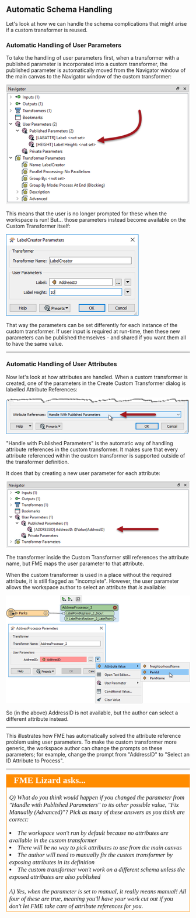 ## Automatic Schema Handling ##

Let's look at how we can handle the schema complications that might arise if a custom transformer is reused.


### Automatic Handling of User Parameters ###
To take the handling of user parameters first, when a transformer with a published parameter is incorporated into a custom transformer, the published parameter is automatically moved from the Navigator window of the main canvas to the Navigator window of the custom transformer:

![](./Images/Img5.024.CustomTransformerRePublishedParameter.png)

This means that the user is no longer prompted for these when the workspace is run! But... those parameters instead become available on the Custom Transformer itself:

![](./Images/Img5.025.CustomTransformerParameterInCanvas.png)

That way the parameters can be set differently for each instance of the custom transformer. If user input is required at run-time, then these new parameters can be published themselves - and shared if you want them all to have the same value.

---

### Automatic Handling of User Attributes ###

Now let's look at how attributes are handled. When a custom transformer is created, one of the parameters in the Create Custom Transformer dialog is labelled Attribute References:

![](./Images/Img5.026.CustomTransformerHandleWithOption.png)

"Handle with Published Parameters" is the automatic way of handling attribute references in the custom transformer. It makes sure that every attribute referenced within the custom transformer is supported outside of the transformer definition.

It does that by creating a new user parameter for each attribute:

![](./Images/Img5.027.CustomTransformerAttributeReferenceParam.png)

The transformer inside the Custom Transformer still references the attribute name, but FME maps the user parameter to that attribute.

When the custom transformer is used in a place without the required attribute, it is still flagged as "incomplete". However, the user parameter allows the workspace author to select an attribute that *is* available:

![](./Images/Img5.028.CustomTransformerAttributeReferenceCanvas.png)

So (in the above) AddressID is not available, but the author can select a different attribute instead.


---

This illustrates how FME has automatically solved the attribute reference problem using user parameters. To make the custom transformer more generic, the workspace author can change the prompts on these parameters; for example, change the prompt from "AddressID" to "Select an ID Attribute to Process".

---

<!--Person X Says Section-->

<table style="border-spacing: 0px">
<tr>
<td style="vertical-align:middle;background-color:darkorange;border: 2px solid darkorange">
<i class="fa fa-quote-left fa-lg fa-pull-left fa-fw" style="color:white;padding-right: 12px;vertical-align:text-top"></i>
<span style="color:white;font-size:x-large;font-weight: bold;font-family:serif">FME Lizard asks...</span>
</td>
</tr>

<tr>
<td style="border: 1px solid darkorange">
<span style="font-family:serif; font-style:italic; font-size:larger">

<quiz name="">
  <question multiple>
    <p>
      Q) What do you think would happen if you changed the parameter from "Handle with Published Parameters" to its other possible value, "Fix Manually (Advanced)"? Pick as many of these answers as you think are correct:
    </p>
    <answer correct><li>The workspace won't run by default because no attributes are available in the custom transformer</answer>
    <answer correct><li>There will be no way to pick attributes to use from the main canvas</answer>
    <answer correct><li>The author will need to manually fix the custom transformer by exposing attributes in its definition</answer>
    <answer correct><li>The custom transformer won't work on a different schema unless the exposed attributes are also published</answer>
    <explanation><br><br>A) Yes, when the parameter is set to manual, it really means manual! All four of these are true, meaning you'll have your work cut out if you don't let FME take care of attribute references for you.</explanation>
  </question>
</quiz>
</tr>
</table>